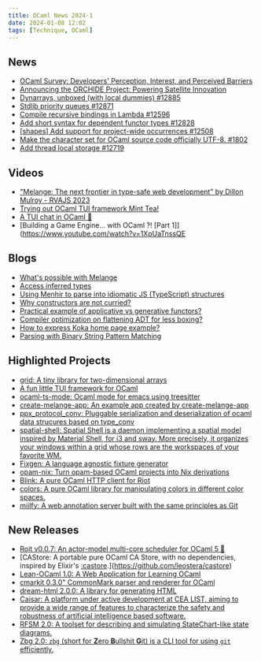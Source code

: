 ```yaml
---
title: OCaml News 2024-1
date: 2024-01-08 12:02
tags: [Technique, OCaml]
---
```


## News
- [OCaml Survey: Developers' Perception, Interest, and Perceived Barriers](https://tarides.com/blog/2023-12-20-ocaml-survey-developers-perception-interest-and-perceived-barriers/)
- [Announcing the ORCHIDE Project: Powering Satellite Innovation](https://tarides.com/blog/2023-12-29-announcing-the-orchide-project-powering-satellite-innovation/)
- [Dynarrays, unboxed (with local dummies) #12885](https://github.com/ocaml/ocaml/pull/12885)
- [Stdlib priority queues #12871](https://github.com/ocaml/ocaml/pull/12871)
- [Compile recursive bindings in Lambda #12596](https://github.com/ocaml/ocaml/pull/12596)
- [Add short syntax for dependent functor types #12828](https://github.com/ocaml/ocaml/pull/12828)
- [[shapes] Add support for project-wide occurrences #12508](https://github.com/ocaml/ocaml/pull/12508)
- [Make the character set for OCaml source code officially UTF-8. #1802](https://github.com/ocaml/ocaml/pull/1802)
- [Add thread local storage #12719](https://github.com/ocaml/ocaml/pull/12719)

## Videos
- ["Melange: The next frontier in type-safe web development" by Dillon Mulroy - RVAJS 2023](https://www.youtube.com/watch?v=zG7JejHlQoM)
- [Trying out OCaml TUI framework Mint Tea!](https://www.youtube.com/watch?v=R-XJzUrP7bQ)
- [A TUI chat in OCaml 🐫](https://www.youtube.com/watch?v=XyDbG9FGR1o)
- [Building a Game Engine... with OCaml ?! [Part 1]](https://www.youtube.com/watch?v=1XpUaTnssQE

## Blogs

- [What's possible with Melange](https://sancho.dev/blog/whats-possible-with-melange)
- [Access inferred types](https://discuss.ocaml.org/t/access-inferred-types/13805)
- [Using Menhir to parse into idiomatic JS (TypeScript) structures](https://discuss.ocaml.org/t/using-menhir-to-parse-into-idiomatic-js-typescript-structures/13809)
- [Why constructors are not curried?](https://discuss.ocaml.org/t/why-constructors-are-not-curried/13792)
- [Practical example of applicative vs generative functors?](https://discuss.ocaml.org/t/practical-example-of-applicative-vs-generative-functors/13777)
- [Compiler optimization on flattening ADT for less boxing?](https://discuss.ocaml.org/t/compiler-optimization-on-flattening-adt-for-less-boxing/13764)
- [How to express Koka home page example?](https://discuss.ocaml.org/t/how-to-express-koka-home-page-example/13748)
- [Parsing with Binary String Pattern Matching](https://practicalocaml.com/parsing-with-binary-string-pattern-matching/)

## Highlighted Projects
- [grid: A tiny library for two-dimensional arrays](https://github.com/backtracking/grid)
- [A fun little TUI framework for OCaml](https://github.com/leostera/minttea)
- [ocaml-ts-mode: Ocaml mode for emacs using treesitter](https://github.com/terrateamio/ocaml-ts-mode)
- [create-melange-app: An example app created by create-melange-app](https://github.com/dmmulroy/create-melange-app)
- [ppx_protocol_conv: Pluggable serialization and deserialization of ocaml data strucures based on type_conv](https://github.com/andersfugmann/ppx_protocol_conv)
- [spatial-shell: Spatial Shell is a daemon implementing a spatial model inspired by Material Shell, for i3 and sway. More precisely, it organizes your windows within a grid whose rows are the workspaces of your favorite WM.](https://spatial-shell.app/)
- [Fixgen: A language agnostic fixture generator](https://codeberg.org/marcc/fixgen)
- [opam-nix: Turn opam-based OCaml projects into Nix derivations](https://github.com/tweag/opam-nix)
- [Blink: A pure OCaml HTTP client for Riot](https://github.com/leostera/blink)
- [colors: A pure OCaml library for manipulating colors in different color spaces.](https://github.com/leostera/colors)
- [miilfy: A web annotation server built with the same principles as Git](https://github.com/nationalarchives/miiify)
  
## New Releases
- [Roit v0.0.7: An actor-model multi-core scheduler for OCaml 5 🐫](https://github.com/leostera/riot)
- [CAStore: A portable pure OCaml CA Store, with no dependencies, inspired by Elixir's [:castore](https://github.com/elixir-mint/castore).](https://github.com/leostera/castore)
- [Lean-OCaml 1.0: A Web Application for Learning OCaml](https://discuss.ocaml.org/t/learn-ocaml-1-0-approaching-call-for-testers/13621)
- [cmarkit 0.3.0" CommonMark parser and renderer for OCaml](https://erratique.ch/software/cmarkit)
- [dream-html 2.0.0: A library for generating HTML](https://ocaml.org/p/dream-html/latest)
- [Caisar: A platform under active development at CEA LIST, aiming to provide a wide range of features to characterize the safety and robustness of artificial intelligence based software.](https://git.frama-c.com/pub/caisar/)
- [RFSM 2.0: A toolset for describing and simulating StateChart-like state diagrams.](https://github.com/jserot/rfsm)
- [Zbg 2.0: `zbg` (short for **Z**ero **B**ullshit **G**it) is a CLI tool for using `git` efficiently.](https://github.com/chshersh/zbg/tree/main)